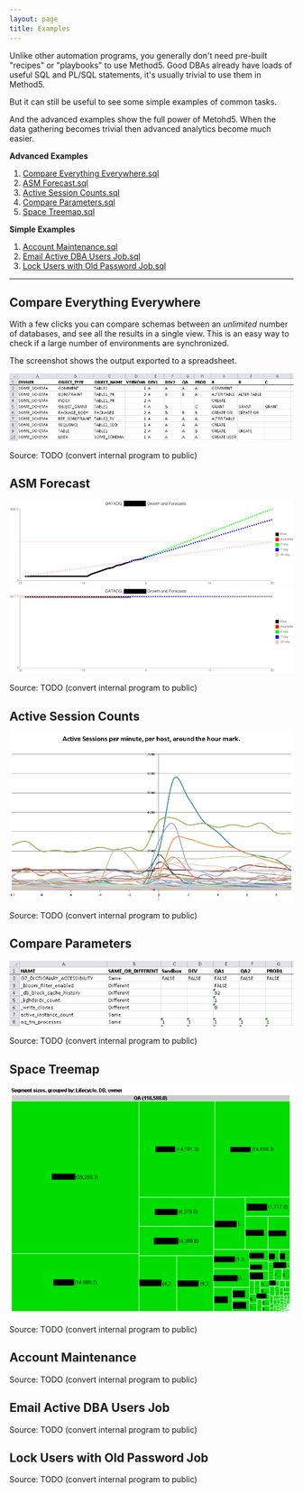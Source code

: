 ```yaml
---
layout: page
title: Examples
---
```


Unlike other automation programs, you generally don't need pre-built "recipes" or "playbooks" to use Method5.  Good DBAs already have loads of useful SQL and PL/SQL statements, it's usually trivial to use them in Method5.

But it can still be useful to see some simple examples of common tasks.

And the advanced examples show the full power of Metohd5.  When the data gathering becomes trivial then advanced analytics become much easier.

**Advanced Examples**

1. [Compare Everything Everywhere.sql](#compare_everything_everywhere)
2. [ASM Forecast.sql](#asm_forecast)
3. [Active Session Counts.sql](#active_session_counts)
4. [Compare Parameters.sql](#compare_parameters)
5. [Space Treemap.sql](#space_treemap)

**Simple Examples**

1. [Account Maintenance.sql](#account_maintenance)
2. [Email Active DBA Users Job.sql](#email_active_dba_users_job)
3. [Lock Users with Old Password Job.sql](#lock_users_with_old_password_job)

---

<a name="compare_everything_everywhere"/>

## Compare Everything Everywhere

With a few clicks you can compare schemas between an *unlimited* number of databases, and see all the results in a single view.  This is an easy way to check if a large number of environments are synchronized.

The screenshot shows the output exported to a spreadsheet.

<img src="/images/example_compare_everything_everywhere.png">

Source: TODO (convert internal program to public)

<a name="asm_forecast"/>

## ASM Forecast

<img src="/images/example_asm_forecast_growing_quickly.png">
<img src="/images/example_asm_forecast_not_growing.png">

Source: TODO (convert internal program to public)


<a name="active_session_counts"/>

## Active Session Counts

<img src="/images/example_active_sessions.png">

Source: TODO (convert internal program to public)


<a name="compare_parameters"/>

## Compare Parameters

<img src="/images/example_compare_parameters.png">

Source: TODO (convert internal program to public)


<a name="space_treemap"/>

## Space Treemap

<img src="/images/example_space_treemap.png">

Source: TODO (convert internal program to public)


<a name="account_maintenance"/>

## Account Maintenance

Source: TODO (convert internal program to public)


<a name="email_active_dba_users_job"/>

## Email Active DBA Users Job

Source: TODO (convert internal program to public)


<a name="lock_users_with_old_password_job"/>

## Lock Users with Old Password Job

Source: TODO (convert internal program to public)
